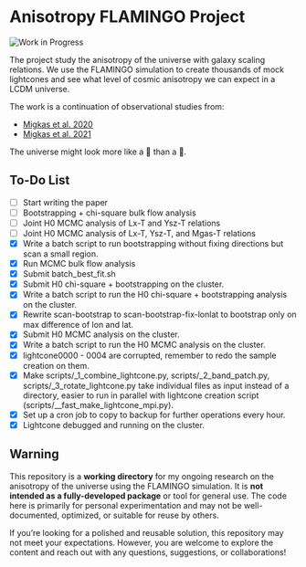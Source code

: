 # Anisotropy FLAMINGO Project
![Work in Progress](https://img.shields.io/badge/status-in%20progress-yellow)

The project study the anisotropy of the universe with galaxy scaling relations. We use the FLAMINGO simulation to create thousands of mock lightcones and see what level of cosmic anisotropy we can expect in a LCDM universe. 

The work is a continuation of observational studies from:
- [Migkas et al. 2020](https://ui.adsabs.harvard.edu/abs/2020A%26A...636A..15M/abstract)
- [Migkas et al. 2021](https://ui.adsabs.harvard.edu/abs/2021A%26A...649A.151M/abstract)

The universe might look more like a 🌰 than a 🎱.

## To-Do List
- [ ] Start writing the paper
- [ ] Bootstrapping + chi-square bulk flow analysis
- [ ] Joint H0 MCMC analysis of Lx-T and Ysz-T relations
- [ ] Joint H0 MCMC analysis of Lx-T, Ysz-T, and Mgas-T relations
- [x] Write a batch script to run bootstrapping without fixing directions but scan a small region.
- [x] Run MCMC bulk flow analysis
- [x] Submit batch_best_fit.sh
- [x] Submit H0 chi-square + bootstrapping on the cluster.
- [x] Write a batch script to run the H0 chi-square + bootstrapping analysis on the cluster.
- [x] Rewrite scan-bootstrap to scan-bootstrap-fix-lonlat to bootstrap only on max difference of lon and lat.
- [x] Submit H0 MCMC analysis on the cluster.
- [x] Write a batch script to run the H0 MCMC analysis on the cluster.
- [x] lightcone0000 - 0004 are corrupted, remember to redo the sample creation on them.
- [x] Make scripts/_1_combine_lightcone.py, scripts/_2_band_patch.py, scripts/_3_rotate_lightcone.py take individual files as input instead of a directory, easier to run in parallel with lightcone creation script (scripts/__fast_make_lightcone_mpi.py).
- [x] Set up a cron job to copy to backup for further operations every hour.
- [x] Lightcone debugged and running on the cluster.

## Warning

This repository is a **working directory** for my ongoing research on the anisotropy of the universe using the FLAMINGO simulation. It is **not intended as a fully-developed package** or tool for general use. The code here is primarily for personal experimentation and may not be well-documented, optimized, or suitable for reuse by others.

If you’re looking for a polished and reusable solution, this repository may not meet your expectations. However, you are welcome to explore the content and reach out with any questions, suggestions, or collaborations!